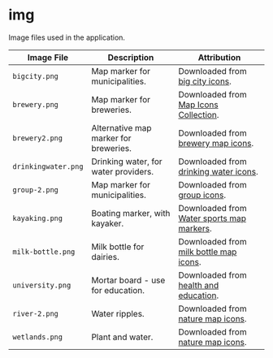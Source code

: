 # img

Image files used in the application.

| **Image File** | **Description** | **Attribution** |
| -- | -- | -- |
| `bigcity.png` | Map marker for municipalities. | Downloaded from [big city icons](https://mapicons.mapsmarker.com/markers/tourism/place-to-see/big-city/?custom_color=ff5047). |
| `brewery.png` | Map marker for breweries. | Downloaded from [Map Icons Collection](https://mapicons.mapsmarker.com/markers/restaurants-bars/bars/bar/). |
| `brewery2.png` | Alternative map marker for breweries. | Downloaded from [brewery map icons](https://mapicons.mapsmarker.com/markers/industry/brewery/). |
| `drinkingwater.png` | Drinking water, for water providers. | Downloaded from [drinking water icons](https://mapicons.mapsmarker.com/markers/nature/natural-marvels/drinking-water/?custom_color=0000ff). |
| `group-2.png` | Map marker for municipalities. | Downloaded from [group icons](https://mapicons.mapsmarker.com/markers/offices/group/?custom_color=ff5100). |
| `kayaking.png` | Boating marker, with kayaker. | Downloaded from [Water sports map markers](https://mapicons.mapsmarker.com/markers/sports/water-sports/). |
| `milk-bottle.png` | Milk bottle for dairies. | Downloaded from [milk bottle map icons](https://mapicons.mapsmarker.com/markers/stores/food-drink/milk-bottle/). |
| `university.png` | Mortar board - use for education. | Downloaded from [health and education](https://mapicons.mapsmarker.com/markers/health-education/education/university/). |
| `river-2.png` | Water ripples. | Downloaded from [nature map icons](https://mapicons.mapsmarker.com/markers/health-education/education/river-2/). |
| `wetlands.png` | Plant and water. | Downloaded from [nature map icons](https://mapicons.mapsmarker.com/markers/health-education/education/wetlands/). |
